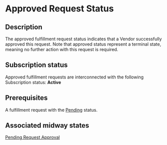 # Approved Request Status
## Description
The approved fulfillment request status indicates that a Vendor successfully approved this request. Note that approved status represent a terminal state, meaning no further action with this request is required.
## Subscription status
Approved fulfillment requests are interconnected with the following Subscription status:
**Active**
## Prerequisites
A fulfillment request with the [Pending](pending.html) status.
## Associated midway states
[Pending Request Approval](t11-pending-approved.html)